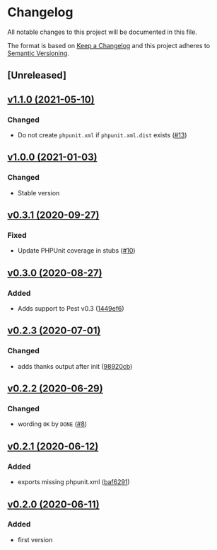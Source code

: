 # Changelog
All notable changes to this project will be documented in this file.

The format is based on [Keep a Changelog](http://keepachangelog.com/)
and this project adheres to [Semantic Versioning](http://semver.org/).

## [Unreleased]

## [v1.1.0 (2021-05-10)](https://github.com/pestphp/pest-plugin-init/compare/v1.0.0...v1.1.0)
### Changed
- Do not create `phpunit.xml` if `phpunit.xml.dist` exists ([#13](https://github.com/pestphp/pest-plugin-init/pull/13))

## [v1.0.0 (2021-01-03)](https://github.com/pestphp/pest-plugin-init/compare/v0.3.1...v1.0.0)
### Changed
- Stable version

## [v0.3.1 (2020-09-27)](https://github.com/pestphp/pest-plugin-init/compare/v0.3.0...v0.3.1)
### Fixed
- Update PHPUnit coverage in stubs ([#10](https://github.com/pestphp/pest-plugin-init/pull/10))

## [v0.3.0 (2020-08-27)](https://github.com/pestphp/pest-plugin-init/compare/v0.2.3...v0.3.0)
### Added
- Adds support to Pest v0.3 ([1449ef6](https://github.com/pestphp/pest-plugin-init/commit/1449ef648aa8abcfb8c8595a70ba41ecdf6c9743))

## [v0.2.3 (2020-07-01)](https://github.com/pestphp/pest-plugin-init/compare/v0.2.2...v0.2.3)
### Changed
- adds thanks output after init ([98920cb](https://github.com/pestphp/pest-plugin-init/commit/98920cb1e8bfab40f597122c6c8ef730ad452641))

## [v0.2.2 (2020-06-29)](https://github.com/pestphp/pest-plugin-init/compare/v0.2.1...v0.2.2)
### Changed
- wording `OK` by `DONE` ([#8](https://github.com/pestphp/pest-plugin-init/pull/8))

## [v0.2.1 (2020-06-12)](https://github.com/pestphp/pest-plugin-init/compare/v0.2.0...v0.2.1)
### Added
- exports missing phpunit.xml ([baf6291](https://github.com/pestphp/pest-plugin-init/commit/baf629129b3181e40cf2560362ac34acd712e4ff))

## [v0.2.0 (2020-06-11)](https://github.com/pestphp/pest-plugin-init/commit/e70c84c7a199a21b819b01044d103de27a10a906)
### Added
- first version
